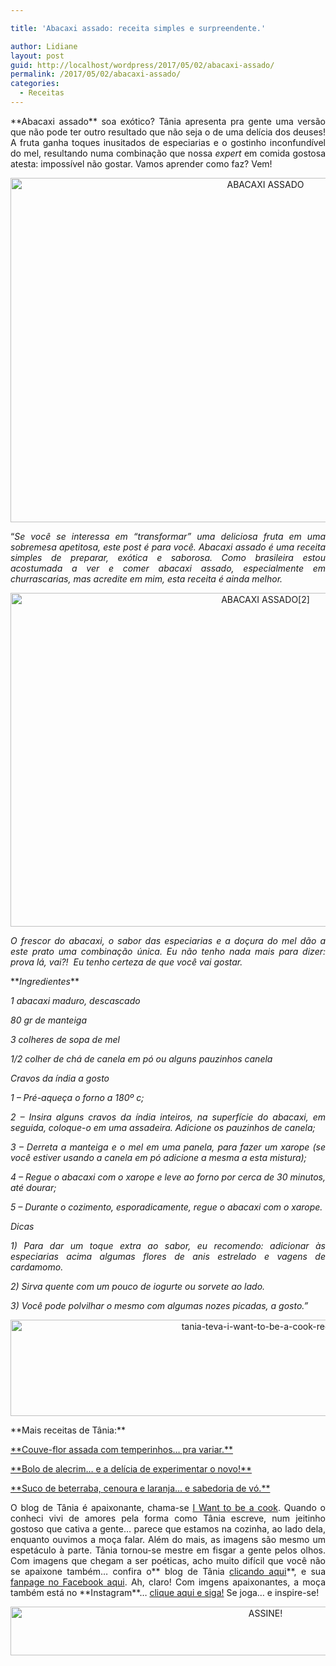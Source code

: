 ```yaml
---

title: 'Abacaxi assado: receita simples e surpreendente.'

author: Lidiane
layout: post
guid: http://localhost/wordpress/2017/05/02/abacaxi-assado/
permalink: /2017/05/02/abacaxi-assado/
categories:
  - Receitas
---
```

<p align="justify">
  **Abacaxi assado** soa exótico? Tânia apresenta pra gente uma versão que não pode ter outro resultado que não seja o de uma delícia dos deuses! A fruta ganha toques inusitados de especiarias e o gostinho inconfundível do mel, resultando numa combinação que nossa <em>expert</em> em comida gostosa atesta: impossível não gostar. Vamos aprender como faz? Vem!
</p>

<p align="center">
  <img class="alignnone size-full wp-image-13764" src="http://www.trololodemulher.com.br/blog/wp-content/uploads/2017/04/ABACAXI-ASSADO.jpg" alt="ABACAXI ASSADO" width="800" height="551" />
</p>

<p align="justify">
  “<em>Se você se interessa em “transformar” uma deliciosa fruta em uma sobremesa apetitosa, este post é para você. Abacaxi assado é uma receita simples de preparar, exótica e saborosa. Como brasileira estou acostumada a ver e comer abacaxi assado, especialmente em churrascarias, mas acredite em mim, esta receita é ainda melhor.</em>
</p>

<p align="center">
  <img class="alignnone size-full wp-image-13765" src="http://www.trololodemulher.com.br/blog/wp-content/uploads/2017/04/ABACAXI-ASSADO2.jpg" alt="ABACAXI ASSADO[2]" width="800" height="534" />
</p>

<p align="justify">
  <em>O frescor do abacaxi, o sabor das especiarias e a doçura do mel dão a este prato uma combinação única. Eu não tenho nada mais para dizer: prova lá, vai?!  Eu tenho certeza de que você vai gostar.</em>
</p>

<p align="justify">
  **<em>Ingredientes</em>**
</p>

<p align="justify">
  <em>1 abacaxi maduro, descascado</em>
</p>

<p align="justify">
  <em>80 gr de manteiga</em>
</p>

<p align="justify">
  <em>3 colheres de sopa de mel</em>
</p>

<p align="justify">
  <em>1/2 colher de chá de canela em pó ou alguns pauzinhos canela</em>
</p>

<p align="justify">
  <em>Cravos da índia a gosto</em>
</p>

<p align="justify">
  <em>1 – Pré-aqueça o forno a 180º c;</em>
</p>

<p align="justify">
  <em>2 – Insira alguns cravos da índia inteiros, na superfície do abacaxi, em seguida, coloque-o em uma assadeira. Adicione os pauzinhos de canela;</em>
</p>

<p align="justify">
  <em>3 – Derreta a manteiga e o mel em uma panela, para fazer um xarope (se você estiver usando a canela em pó adicione a mesma a esta mistura);</em>
</p>

<p align="justify">
  <em>4 – Regue o abacaxi com o xarope e leve ao forno por cerca de 30 minutos, até dourar;</em>
</p>

<p align="justify">
  <em>5 – Durante o cozimento, esporadicamente, regue o abacaxi com o xarope.</em>
</p>

<p align="justify">
  <em>Dicas</em>
</p>

<p align="justify">
  <em>1) Para dar um toque extra ao sabor, eu recomendo: adicionar às especiarias acima algumas flores de anis estrelado e vagens de cardamomo.</em>
</p>

<p align="justify">
  <em>2) Sirva quente com um pouco de iogurte ou sorvete ao lado.</em>
</p>

<p align="justify">
  <em>3) Você pode polvilhar o mesmo com algumas nozes picadas, a gosto.”</em>
</p>

<p align="center">
  <img class="alignnone size-full wp-image-13037" src="http://www.trololodemulher.com.br/blog/wp-content/uploads/2016/10/TANIA-TEVA-I-WANT-TO-BE-A-COOK-RECEITAS.jpg" alt="tania-teva-i-want-to-be-a-cook-receitas" width="800" height="154" />
</p>

<p align="justify">
  **Mais receitas de Tânia:**
</p>

<p align="justify">
  <a href="http://www.trololodemulher.com.br/2017/04/25/couve-flor-assada/" target="_blank">**Couve-flor assada com temperinhos… pra variar.**</a>
</p>

<p align="justify">
  <a href="http://www.trololodemulher.com.br/2017/04/18/bolo-de-alecrim/" target="_blank">**Bolo de alecrim… e a delícia de experimentar o novo!**</a>
</p>

<p align="justify">
  <a href="http://www.trololodemulher.com.br/2017/04/11/suco-de-beterraba/" target="_blank">**Suco de beterraba, cenoura e laranja… e sabedoria de vó.**</a>
</p>

<p align="justify">
  O blog de Tânia é apaixonante, chama-se <a href="https://iwanttobeacook.wordpress.com/" target="_blank">I Want to be a cook</a>. Quando o conheci vivi de amores pela forma como Tânia escreve, num jeitinho gostoso que cativa a gente… parece que estamos na cozinha, ao lado dela, enquanto ouvimos a moça falar. Além do mais, as imagens são mesmo um espetáculo à parte. Tânia tornou-se mestre em fisgar a gente pelos olhos. Com imagens que chegam a ser poéticas, acho muito difícil que você não se apaixone também… confira o** blog de Tânia <a href="https://iwanttobeacook.wordpress.com/" target="_blank">clicando aqui</a>**, e sua <a href="https://www.facebook.com/Iwanttobeacook-818578268272846/" target="_blank">fanpage no Facebook aqui</a>. Ah, claro! Com imgens apaixonantes, a moça também está no **Instagram**… <a href="https://www.instagram.com/iwanttobeacook/" target="_blank">clique aqui e siga!</a> Se joga… e inspire-se!
</p>

<p align="center">
  <a href="http://feedburner.google.com/fb/a/mailverify?uri=blogbichafemea&loc=pt_BR" target="_blank"><img class="alignnone size-full wp-image-10439" src="http://www.trololodemulher.com.br/blog/wp-content/uploads/2014/09/ASSINE.png" alt="ASSINE!" width="800" height="78" /></a>
</p>

<p align="justify">